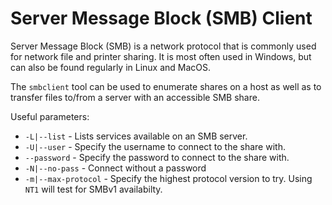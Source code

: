 # Server Message Block (SMB) Client

Server Message Block (SMB) is a network protocol that is commonly used for network file and printer sharing.  It is most often used in Windows, but can also be found regularly in Linux and MacOS.

The `smbclient` tool can be used to enumerate shares on a host as well as to transfer files to/from a server with an accessible SMB share.

Useful parameters:

- `-L|--list` - Lists services available on an SMB server.
- `-U|--user` - Specify the username to connect to the share with.
- `--password` - Specify the password to connect to the share with.
- `-N|--no-pass` - Connect without a password
- `-m|--max-protocol` - Specify the highest protocol version to try.  Using `NT1` will test for SMBv1 availabilty.
